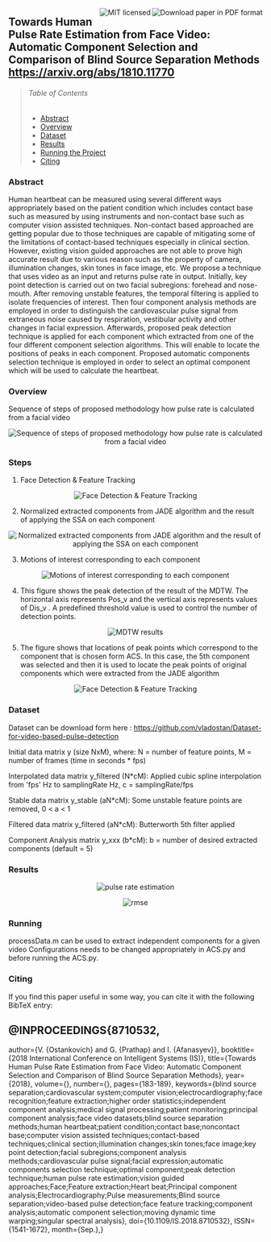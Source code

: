 <a href=""><img src="https://img.shields.io/badge/download%20paper-PDF-ff69b4.svg" alt="Download paper in PDF format" title="Download paper in PDF format" align="right" /></a>
<a href="LICENSE"><img src="https://img.shields.io/badge/license-MIT-blue.svg" alt="MIT licensed" title="MIT licensed" align="right" /></a>

## Towards Human Pulse Rate Estimation from Face Video: Automatic Component Selection and Comparison of Blind Source Separation Methods https://arxiv.org/abs/1810.11770 
> ###### Table of Contents
>
>  * [Abstract](#Abstract)
>  * [Overview](#Overview)
>  * [Dataset](#Dataset)
>  * [Results](#Results)
>  * [Running the Project](#Running)
>  * [Citing](#citing)

### Abstract
Human heartbeat can be measured using several
different ways appropriately based on the patient condition which
includes contact base such as measured by using instruments and
non-contact base such as computer vision assisted techniques.
Non-contact based approached are getting popular due to those
techniques are capable of mitigating some of the limitations of
contact-based techniques especially in clinical section. However,
existing vision guided approaches are not able to prove high
accurate result due to various reason such as the property of
camera, illumination changes, skin tones in face image, etc. We
propose a technique that uses video as an input and returns pulse
rate in output. Initially, key point detection is carried out on
two facial subregions: forehead and nose-mouth. After removing
unstable features, the temporal filtering is applied to isolate
frequencies of interest. Then four component analysis methods
are employed in order to distinguish the cardiovascular pulse
signal from extraneous noise caused by respiration, vestibular
activity and other changes in facial expression. Afterwards,
proposed peak detection technique is applied for each component
which extracted from one of the four different component
selection algorithms. This will enable to locate the positions
of peaks in each component. Proposed automatic components
selection technique is employed in order to select an optimal
component which will be used to calculate the heartbeat.

### Overview
Sequence of steps of proposed methodology how pulse rate is calculated from a facial video
<p align="center"><img src="images/project_schema.png" alt="Sequence of steps of proposed methodology how pulse rate is calculated from a facial video"/></p>


### Steps
1. Face Detection & Feature Tracking
<p align="center"><img src="images/facenfeatures.png" alt="Face Detection & Feature Tracking"/></p>

2. Normalized extracted components from JADE algorithm and the result of applying the SSA on each component
<p align="center"><img src="images/withandwithoutssa.png" alt="Normalized extracted components from JADE algorithm and the result of applying the SSA on each component"/></p>

3. Motions of interest corresponding to each component
<p align="center"><img src="images/motion_of_interest.png" alt="Motions of interest corresponding to each component"/></p>

4. This figure shows the peak detection of the result of the MDTW. The horizontal axis represents Pos_v and the
vertical axis represents values of Dis_v . A predefined threshold value is used to control the number of detection points.
<p align="center"><img src="images/peakdetection.png" alt="MDTW results"/></p>

5. The figure shows that locations of peak points which correspond to the component that is chosen form ACS. In
this case, the 5th component was selected and then it is used to locate the peak points of original components which were
extracted from the JADE algorithm
<p align="center"><img src="images/labeld_component.png" alt="Face Detection & Feature Tracking"/></p>

### Dataset
Dataset can be download form here : https://github.com/vladostan/Dataset-for-video-based-pulse-detection

Initial data matrix y (size NxM), where: N = number of feature points, M = number of frames (time in seconds * fps)

Interpolated data matrix y_filtered (N*cM): Applied cubic spline interpolation from 'fps' Hz to samplingRate Hz, c = samplingRate/fps

Stable data matrix y_stable (aN*cM): Some unstable feature points are removed, 0 < a < 1

Filtered data matrix y_filtered (aN*cM): Butterworth 5th filter applied

Component Analysis matrix y_xxx (b*cM): b = number of desired extracted components (default = 5)

### Results
<p align="center"><img src="images/result1.png" alt="pulse rate estimation"/></p>
<p align="center"><img src="images/result2.png" alt="rmse"/></p>

### Running

processData.m can be used to extract independent components for a given video
Configurations needs to be changed appropriately in ACS.py and before running the ACS.py. 

### Citing

If you find this paper useful in some way, you can cite it with the following BibTeX entry:
## @INPROCEEDINGS{8710532, 
author={V. {Ostankovich} and G. {Prathap} and I. {Afanasyev}}, 
booktitle={2018 International Conference on Intelligent Systems (IS)}, 
title={Towards Human Pulse Rate Estimation from Face Video: Automatic Component Selection and Comparison of Blind Source Separation Methods}, 
year={2018}, 
volume={}, 
number={}, 
pages={183-189}, 
keywords={blind source separation;cardiovascular system;computer vision;electrocardiography;face recognition;feature extraction;higher order statistics;independent component analysis;medical signal processing;patient monitoring;principal component analysis;face video datasets;blind source separation methods;human heartbeat;patient condition;contact base;noncontact base;computer vision assisted techniques;contact-based techniques;clinical section;illumination changes;skin tones;face image;key point detection;facial subregions;component analysis methods;cardiovascular pulse signal;facial expression;automatic components selection technique;optimal component;peak detection technique;human pulse rate estimation;vision guided approaches;Face;Feature extraction;Heart beat;Principal component analysis;Electrocardiography;Pulse measurements;Blind source separation;video-based pulse detection;face feature tracking;component analysis;automatic component selection;moving dynamic time warping;singular spectral analysis}, 
doi={10.1109/IS.2018.8710532}, 
ISSN={1541-1672}, 
month={Sep.},}
